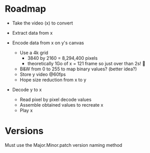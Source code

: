 # Roadmap

- Take the video (x) to convert
- Extract data from x
- Encode data from x on y's canvas
    - Use a 4k grid 
        - 3840 by 2160 = 8,294,400 pixels
        - theoretically 1Go of x = 121 frame so just over than 2s! 🤯
    - B&W from 0 to 255 to map binary values? (better idea?)
    - Store y video @60fps
    - Hope size reduction from x to y

- Decode y to x
    - Read pixel by pixel decode values
    - Assemble obtained values to recreate x
    - Play x

# Versions

Must use the Major.Minor.patch version naming method